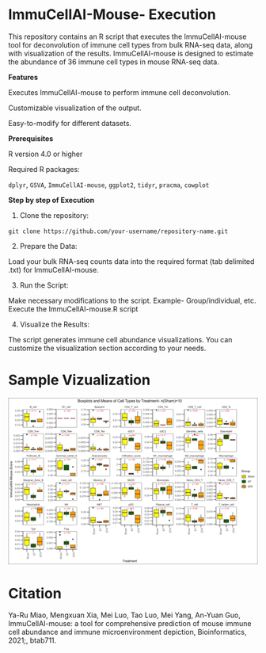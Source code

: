 # ImmuCellAI-Mouse- Execution

This repository contains an R script that executes the ImmuCellAI-mouse tool for deconvolution of immune cell types from bulk RNA-seq data, along with visualization of the results. ImmuCellAI-mouse is designed to estimate the abundance of 36 immune cell types in mouse RNA-seq data.

**Features**

Executes ImmuCellAI-mouse to perform immune cell deconvolution.

Customizable visualization of the output.

Easy-to-modify for different datasets.

**Prerequisites**

R version 4.0 or higher

Required R packages:

`dplyr`, `GSVA`, `ImmuCellAI-mouse`, `ggplot2`, `tidyr`, `pracma`, `cowplot`

**Step by step of Execution**

 1. Clone the repository:

`git clone https://github.com/your-username/repository-name.git`

2. Prepare the Data:
  
Load your bulk RNA-seq counts data into the required format (tab delimited .txt) for ImmuCellAI-mouse.

3. Run the Script:

Make necessary modifications to the script. Example- Group/individual, etc. Execute the ImmuCellAI-mouse.R script

4. Visualize the Results:

The script generates immune cell abundance visualizations. You can customize the visualization section according to your needs.

# Sample Vizualization

![Sample Plot](plots/sample_plot.png)


# Citation 
Ya-Ru Miao, Mengxuan Xia, Mei Luo, Tao Luo, Mei Yang, An-Yuan Guo, ImmuCellAI-mouse: a tool for comprehensive prediction of mouse immune cell abundance and immune microenvironment depiction, Bioinformatics, 2021;, btab711. 
